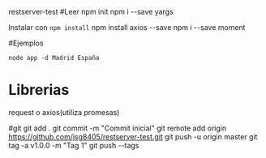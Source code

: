 restserver-test
#Leer
npm init
npm i --save yargs

Instalar con ```npm install```
npm install axios --save
npm i --save moment

#Ejemplos
```
node app -d Madrid España
```

# Librerias
request o axios(utiliza promesas)

#git 
git add .
git commit -m "Commit inicial"
git remote add origin https://github.com/jsg8405/restserver-test.git
git  push -u origin master
git tag -a v1.0.0 -m "Tag 1"
git push --tags
